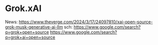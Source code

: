 # Grok.xAI
News: https://www.theverge.com/2024/3/17/24097810/xai-open-source-grok-musk-generative-ai-llm sch: https://www.google.com/search?q=grok+open+source https://www.google.com/search?q=grok+ai+open+source

